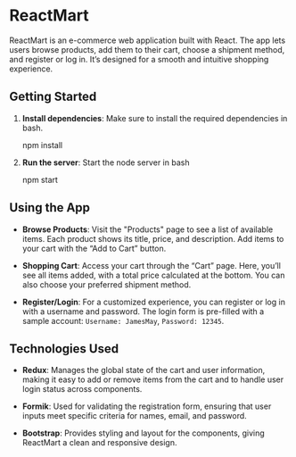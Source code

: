 # ReactMart

ReactMart is an e-commerce web application built with React. The app lets users browse products, add them to their cart, choose a shipment method, and register or log in. It’s designed for a smooth and intuitive shopping experience.

## Getting Started

1. **Install dependencies**:
   Make sure to install the required dependencies in bash.

    npm install

2. **Run the server**:
   Start the node server in bash

    npm start

## Using the App

-   **Browse Products**:
    Visit the "Products" page to see a list of available items. Each product shows its title, price, and description. Add items to your cart with the “Add to Cart” button.

-   **Shopping Cart**:
    Access your cart through the “Cart” page. Here, you’ll see all items added, with a total price calculated at the bottom. You can also choose your preferred shipment method.

-   **Register/Login**:
    For a customized experience, you can register or log in with a username and password. The login form is pre-filled with a sample account: `Username: JamesMay`, `Password: 12345`.

## Technologies Used

-   **Redux**:
    Manages the global state of the cart and user information, making it easy to add or remove items from the cart and to handle user login status across components.

-   **Formik**:
    Used for validating the registration form, ensuring that user inputs meet specific criteria for names, email, and password.

-   **Bootstrap**:
    Provides styling and layout for the components, giving ReactMart a clean and responsive design.
